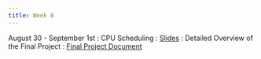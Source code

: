 ```yaml
---
title: Week 6
---
```


August 30 - September 1st
: CPU Scheduling
    : [Slides]()
: Detailed Overview of the Final Project
    : [Final Project Document]()
